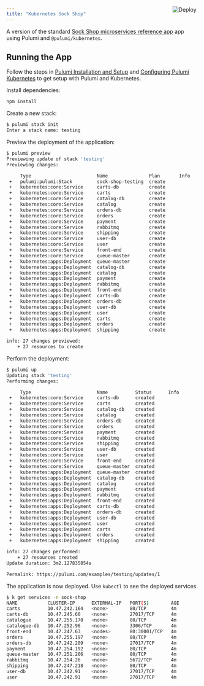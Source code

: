 ```yaml
---
title: "Kubernetes Sock Shop"
---
```


<a href="https://app.pulumi.com/new?template=https://github.com/pulumi/examples/tree/master/kubernetes-ts-sock-shop" target="_blank">
    <img src="https://get.pulumi.com/new/button.svg" alt="Deploy" style="float: right; padding: 8px; margin-top: -65px">
</a>


A version of the standard [Sock Shop microservices reference app](https://github.com/microservices-demo/microservices-demo) app using
Pulumi and `@pulumi/kubernetes`.

## Running the App

Follow the steps in [Pulumi Installation and Setup](https://docs.pulumi.com/install/) and [Configuring Pulumi
Kubernetes](https://docs.pulumi.com/reference/kubernetes.html#configuration) to get setup with Pulumi and Kubernetes.

Install dependencies:

```sh
npm install
```

Create a new stack:

```sh
$ pulumi stack init
Enter a stack name: testing
```

Preview the deployment of the application:

```sh
$ pulumi preview
Previewing update of stack 'testing'
Previewing changes:

     Type                        Name               Plan       Info
 +   pulumi:pulumi:Stack         sock-shop-testing  create
 +   kubernetes:core:Service     carts-db           create
 +   kubernetes:core:Service     carts              create
 +   kubernetes:core:Service     catalog-db         create
 +   kubernetes:core:Service     catalog            create
 +   kubernetes:core:Service     orders-db          create
 +   kubernetes:core:Service     orders             create
 +   kubernetes:core:Service     payment            create
 +   kubernetes:core:Service     rabbitmq           create
 +   kubernetes:core:Service     shipping           create
 +   kubernetes:core:Service     user-db            create
 +   kubernetes:core:Service     user               create
 +   kubernetes:core:Service     front-end          create
 +   kubernetes:core:Service     queue-master       create
 +   kubernetes:apps:Deployment  queue-master       create
 +   kubernetes:apps:Deployment  catalog-db         create
 +   kubernetes:apps:Deployment  catalog            create
 +   kubernetes:apps:Deployment  payment            create
 +   kubernetes:apps:Deployment  rabbitmq           create
 +   kubernetes:apps:Deployment  front-end          create
 +   kubernetes:apps:Deployment  carts-db           create
 +   kubernetes:apps:Deployment  orders-db          create
 +   kubernetes:apps:Deployment  user-db            create
 +   kubernetes:apps:Deployment  user               create
 +   kubernetes:apps:Deployment  carts              create
 +   kubernetes:apps:Deployment  orders             create
 +   kubernetes:apps:Deployment  shipping           create

info: 27 changes previewed:
    + 27 resources to create
```

Perform the deployment:

```sh
$ pulumi up
Updating stack 'testing'
Performing changes:

     Type                        Name          Status      Info
 +   kubernetes:core:Service     carts-db      created
 +   kubernetes:core:Service     carts         created
 +   kubernetes:core:Service     catalog-db    created
 +   kubernetes:core:Service     catalog       created
 +   kubernetes:core:Service     orders-db     created
 +   kubernetes:core:Service     orders        created
 +   kubernetes:core:Service     payment       created
 +   kubernetes:core:Service     rabbitmq      created
 +   kubernetes:core:Service     shipping      created
 +   kubernetes:core:Service     user-db       created
 +   kubernetes:core:Service     user          created
 +   kubernetes:core:Service     front-end     created
 +   kubernetes:core:Service     queue-master  created
 +   kubernetes:apps:Deployment  queue-master  created
 +   kubernetes:apps:Deployment  catalog-db    created
 +   kubernetes:apps:Deployment  catalog       created
 +   kubernetes:apps:Deployment  payment       created
 +   kubernetes:apps:Deployment  rabbitmq      created
 +   kubernetes:apps:Deployment  front-end     created
 +   kubernetes:apps:Deployment  carts-db      created
 +   kubernetes:apps:Deployment  orders-db     created
 +   kubernetes:apps:Deployment  user-db       created
 +   kubernetes:apps:Deployment  user          created
 +   kubernetes:apps:Deployment  carts         created
 +   kubernetes:apps:Deployment  orders        created
 +   kubernetes:apps:Deployment  shipping      created

info: 27 changes performed:
    + 27 resources created
Update duration: 3m2.127835854s

Permalink: https://pulumi.com/examples/testing/updates/1
```

The application is now deployed.  Use `kubectl` to see the deployed services.

```sh
$ k get services -n sock-shop
NAME           CLUSTER-IP      EXTERNAL-IP   PORT(S)        AGE
carts          10.47.242.164   <none>        80/TCP         4m
carts-db       10.47.245.60    <none>        27017/TCP      4m
catalogue      10.47.255.170   <none>        80/TCP         4m
catalogue-db   10.47.252.96    <none>        3306/TCP       4m
front-end      10.47.247.63    <nodes>       80:30001/TCP   4m
orders         10.47.255.197   <none>        80/TCP         4m
orders-db      10.47.242.209   <none>        27017/TCP      4m
payment        10.47.254.192   <none>        80/TCP         4m
queue-master   10.47.251.206   <none>        80/TCP         4m
rabbitmq       10.47.254.26    <none>        5672/TCP       4m
shipping       10.47.247.218   <none>        80/TCP         4m
user-db        10.47.242.91    <none>        27017/TCP      4m
user           10.47.242.91    <none>        27017/TCP      4m
```

